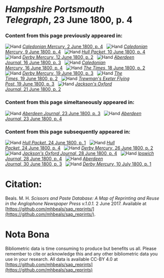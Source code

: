 # *Hampshire Portsmouth Telegraph*, 23 June 1800, p. 4  
  
### Content from this page previously appeared in:  
![Hand](http://scissorsandpaste.net/wp-content/uploads/2017/06/smallhandpointer.png) [*Caledonian Mercury*, 2 June 1800, p. 4](https://mhbeals.github.io/sap_html/Caledonian-Mercury/Caledonian-Mercury-2-June-1800-p-4)  
![Hand](http://scissorsandpaste.net/wp-content/uploads/2017/06/smallhandpointer.png) [*Caledonian Mercury*, 9 June 1800, p. 4](https://mhbeals.github.io/sap_html/Caledonian-Mercury/Caledonian-Mercury-9-June-1800-p-4)  
![Hand](http://scissorsandpaste.net/wp-content/uploads/2017/06/smallhandpointer.png) [*Hull Packet*, 10 June 1800, p. 4](https://mhbeals.github.io/sap_html/Hull-Packet/Hull-Packet-10-June-1800-p-4)  
![Hand](http://scissorsandpaste.net/wp-content/uploads/2017/06/smallhandpointer.png) [*Derby Mercury*, 12 June 1800, p. 2](https://mhbeals.github.io/sap_html/Derby-Mercury/Derby-Mercury-12-June-1800-p-2)  
![Hand](http://scissorsandpaste.net/wp-content/uploads/2017/06/smallhandpointer.png) [*Aberdeen Journal*, 16 June 1800, p. 3](https://mhbeals.github.io/sap_html/Aberdeen-Journal/Aberdeen-Journal-16-June-1800-p-3)  
![Hand](http://scissorsandpaste.net/wp-content/uploads/2017/06/smallhandpointer.png) [*Caledonian Mercury*, 16 June 1800, p. 4](https://mhbeals.github.io/sap_html/Caledonian-Mercury/Caledonian-Mercury-16-June-1800-p-4)  
![Hand](http://scissorsandpaste.net/wp-content/uploads/2017/06/smallhandpointer.png) [*The Times*, 18 June 1800, p. 2](https://mhbeals.github.io/sap_html/The-Times/The-Times-18-June-1800-p-2)  
![Hand](http://scissorsandpaste.net/wp-content/uploads/2017/06/smallhandpointer.png) [*Derby Mercury*, 19 June 1800, p. 3](https://mhbeals.github.io/sap_html/Derby-Mercury/Derby-Mercury-19-June-1800-p-3)  
![Hand](http://scissorsandpaste.net/wp-content/uploads/2017/06/smallhandpointer.png) [*The Times*, 19 June 1800, p. 2](https://mhbeals.github.io/sap_html/The-Times/The-Times-19-June-1800-p-2)  
![Hand](http://scissorsandpaste.net/wp-content/uploads/2017/06/smallhandpointer.png) [*Trewman's Exeter Flying Post*, 19 June 1800, p. 3](https://mhbeals.github.io/sap_html/Trewman's-Exeter-Flying-Post/Trewman's-Exeter-Flying-Post-19-June-1800-p-3)  
![Hand](http://scissorsandpaste.net/wp-content/uploads/2017/06/smallhandpointer.png) [*Jackson's Oxford Journal*, 21 June 1800, p. 2](https://mhbeals.github.io/sap_html/Jackson's-Oxford-Journal/Jackson's-Oxford-Journal-21-June-1800-p-2)  
  
### Content from this page simeltaneously appeared in:  
![Hand](http://scissorsandpaste.net/wp-content/uploads/2017/06/smallhandpointer.png) [*Aberdeen Journal*, 23 June 1800, p. 3](https://mhbeals.github.io/sap_html/Aberdeen-Journal/Aberdeen-Journal-23-June-1800-p-3)  
![Hand](http://scissorsandpaste.net/wp-content/uploads/2017/06/smallhandpointer.png) [*Aberdeen Journal*, 23 June 1800, p. 4](https://mhbeals.github.io/sap_html/Aberdeen-Journal/Aberdeen-Journal-23-June-1800-p-4)  
  
### Content from this page subsequently appeared in:  
![Hand](http://scissorsandpaste.net/wp-content/uploads/2017/06/smallhandpointer.png) [*Hull Packet*, 24 June 1800, p. 1](https://mhbeals.github.io/sap_html/Hull-Packet/Hull-Packet-24-June-1800-p-1)  
![Hand](http://scissorsandpaste.net/wp-content/uploads/2017/06/smallhandpointer.png) [*Hull Packet*, 24 June 1800, p. 4](https://mhbeals.github.io/sap_html/Hull-Packet/Hull-Packet-24-June-1800-p-4)  
![Hand](http://scissorsandpaste.net/wp-content/uploads/2017/06/smallhandpointer.png) [*Derby Mercury*, 26 June 1800, p. 2](https://mhbeals.github.io/sap_html/Derby-Mercury/Derby-Mercury-26-June-1800-p-2)  
![Hand](http://scissorsandpaste.net/wp-content/uploads/2017/06/smallhandpointer.png) [*Jackson's Oxford Journal*, 28 June 1800, p. 4](https://mhbeals.github.io/sap_html/Jackson's-Oxford-Journal/Jackson's-Oxford-Journal-28-June-1800-p-4)  
![Hand](http://scissorsandpaste.net/wp-content/uploads/2017/06/smallhandpointer.png) [*Ipswich Journal*, 28 June 1800, p. 4](https://mhbeals.github.io/sap_html/Ipswich-Journal/Ipswich-Journal-28-June-1800-p-4)  
![Hand](http://scissorsandpaste.net/wp-content/uploads/2017/06/smallhandpointer.png) [*Aberdeen Journal*, 30 June 1800, p. 3](https://mhbeals.github.io/sap_html/Aberdeen-Journal/Aberdeen-Journal-30-June-1800-p-3)  
![Hand](http://scissorsandpaste.net/wp-content/uploads/2017/06/smallhandpointer.png) [*Derby Mercury*, 10 July 1800, p. 1](https://mhbeals.github.io/sap_html/Derby-Mercury/Derby-Mercury-10-July-1800-p-1)  


# Citation: 

Beals. M. H. *Scissors and Paste Database: A Map of Reprinting and Reuse in the Anglophone Newspaper Press v.1.0.1.* 2 June 2017. Available at [https://github.com/mhbeals/sap_reprints/](https://github.com/mhbeals/sap_reprints/). 

# Nota Bona

Bibliometric data is time consuming to produce but benefits us all. Please remember to cite or acknowledge this and any other bibliometric data you use in your research. All data is available CC-BY 4.0 at [https://github.com/mhbeals/sap_reprints](https://github.com/mhbeals/sap_reprints)